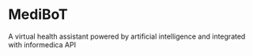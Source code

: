 # MediBoT
A virtual health assistant powered by artificial intelligence and integrated with informedica API
